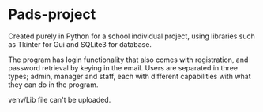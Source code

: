 # Pads-project

Created purely in Python for a school individual project, using libraries such as Tkinter for Gui and SQLite3 for database.

The program has login functionality that also comes with registration, and password retrieval by keying in the email.
Users are separated in three types; admin, manager and staff, each with different capabilities with what they can do in the program.

venv/Lib file can't be uploaded.
